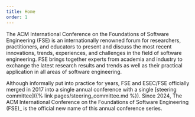 ```yaml
---
title: Home
order: 1
---
```

The ACM International Conference on the Foundations of Software Engineering (FSE) is an internationally renowned forum for researchers, practitioners, and educators to present and discuss the most recent innovations, trends, experiences, and challenges in the field of software engineering. FSE brings together experts from academia and industry to exchange the latest research results and trends as well as their practical application in all areas of software engineering.

Although informally put into practice for years, FSE and ESEC/FSE officially merged in 2017 into a single annual conference with a single [steering committee]({% link pages/steering_committee.md %}). Since 2024, The ACM International Conference on the Foundations of Software Engineering (FSE)_ is the official new name of this annual conference series. 

